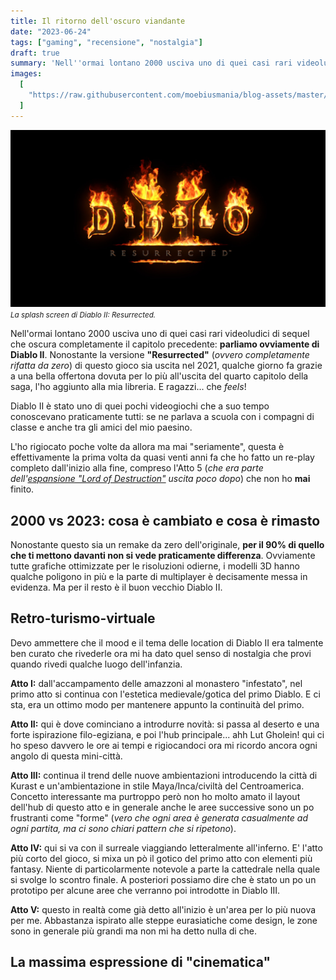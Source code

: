 ```yaml
---
title: Il ritorno dell'oscuro viandante
date: "2023-06-24"
tags: ["gaming", "recensione", "nostalgia"]
draft: true
summary: 'Nell''ormai lontano 2000 usciva uno di quei casi rari videoludici di sequel che oscura completamente il capitolo precedente: parliamo ovviamente di Diablo II. Nonostante la versione "Resurrected" (ovvero completamente rifatta da zero) di questo gioco sia uscita nel 2021, qualche giorno fa grazie a una bella offertona dovuta per lo più all''uscita del quarto capitolo della saga, l''ho aggiunto alla mia libreria. E ragazzi... che feels!'
images:
  [
    "https://raw.githubusercontent.com/moebiusmania/blog-assets/master/images/2023/diablo2r-logo.png",
  ]
---
```


![La splash screen di Diablo II: Resurrected.](https://raw.githubusercontent.com/moebiusmania/blog-assets/master/images/2023/diablo2r-logo.png)<small>_La splash screen di Diablo II: Resurrected._</small>

Nell'ormai lontano 2000 usciva uno di quei casi rari videoludici di sequel che oscura completamente il capitolo precedente: **parliamo ovviamente di Diablo II**. Nonostante la versione **"Resurrected"** (_ovvero completamente rifatta da zero_) di questo gioco sia uscita nel 2021, qualche giorno fa grazie a una bella offertona dovuta per lo più all'uscita del quarto capitolo della saga, l'ho aggiunto alla mia libreria. E ragazzi... che _feels_!

Diablo II è stato uno di quei pochi videogiochi che a suo tempo conoscevano praticamente tutti: se ne parlava a scuola con i compagni di classe e anche tra gli amici del mio paesino.

L'ho rigiocato poche volte da allora ma mai "seriamente", questa è effettivamente la prima volta da quasi venti anni fa che ho fatto un re-play completo dall'inizio alla fine, compreso l'Atto 5 (*che era parte dell'[espansione "Lord of Destruction"](https://en.wikipedia.org/wiki/Diablo_II:_Lord_of_Destruction) uscita poco dopo*) che non ho **mai** finito.

## 2000 vs 2023: cosa è cambiato e cosa è rimasto
Nonostante questo sia un remake da zero dell'originale, **per il 90% di quello che ti mettono davanti non si vede praticamente differenza**. Ovviamente tutte grafiche ottimizzate per le risoluzioni odierne, i modelli 3D hanno qualche poligono in più e la parte di multiplayer è decisamente messa in evidenza. Ma per il resto è il buon vecchio Diablo II.


## Retro-turismo-virtuale
Devo ammettere che il mood e il tema delle location di Diablo II era talmente ben curato che rivederle ora mi ha dato quel senso di nostalgia che provi quando rivedi qualche luogo dell'infanzia.

**Atto I:** dall'accampamento delle amazzoni al monastero "infestato", nel primo atto si continua con l'estetica medievale/gotica del primo Diablo. E ci sta, era un ottimo modo per mantenere appunto la continuità del primo.

**Atto II:** qui è dove cominciano a introdurre novità: si passa al deserto e una forte ispirazione filo-egiziana, e poi l'hub principale...  ahh Lut Gholein! qui ci ho speso davvero le ore ai tempi e rigiocandoci ora mi ricordo ancora ogni angolo di questa mini-città.

**Atto III:** continua il trend delle nuove ambientazioni introducendo la città di Kurast e un'ambientazione in stile Maya/Inca/civiltà del Centroamerica. Concetto interessante ma purtroppo però non ho molto amato il layout dell'hub di questo atto e in generale anche le aree successive sono un po frustranti come "forme" (_vero che ogni area è generata casualmente ad ogni partita, ma ci sono chiari pattern che si ripetono_).

**Atto IV:** qui si va con il surreale viaggiando letteralmente all'inferno. E' l'atto più corto del gioco, si mixa un pò il gotico del primo atto con elementi più fantasy. Niente di particolarmente notevole a parte la cattedrale nella quale si svolge lo scontro finale. A posteriori possiamo dire che è stato un po un prototipo per alcune aree che verranno poi introdotte in Diablo III.

**Atto V:** questo in realtà come già detto all'inizio è un'area per lo più nuova per me. Abbastanza ispirato alle steppe eurasiatiche come design, le zone sono in generale più grandi ma non mi ha detto nulla di che.

## La massima espressione di "cinematica"
